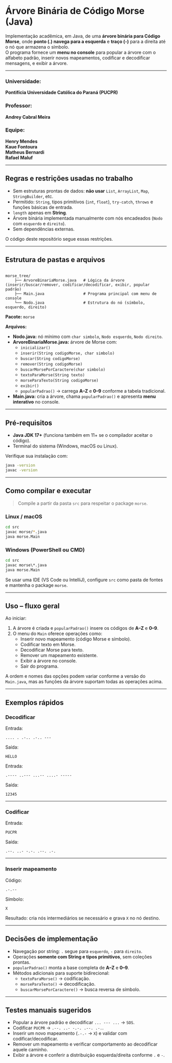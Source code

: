 # Árvore Binária de Código Morse (Java)

Implementação acadêmica, em Java, de uma **árvore binária para Código Morse**, onde **ponto (.) navega para a esquerda** e **traço (-)** para a direita até o nó que armazena o símbolo.  
O programa fornece um **menu no console** para popular a árvore com o alfabeto padrão, inserir novos mapeamentos, codificar e decodificar mensagens, e exibir a árvore.

---

### Universidade: 
**Pontifícia Universidade Católica do Paraná (PUCPR)**  

### Professor: 
**Andrey Cabral Meira**

### Equipe:  
**Henry Mendes**  
**Kaue Fontoura**  
**Matheus Bernardi**  
**Rafael Maluf**

---

## Regras e restrições usadas no trabalho

- Sem estruturas prontas de dados: **não usar** `List`, `ArrayList`, `Map`, `StringBuilder`, etc.  
- Permitido: `String`, tipos primitivos (`int`, `float`), `try-catch`, `throws` e funções básicas de entrada.  
- `length` apenas em **String**.  
- Árvore binária implementada manualmente com nós encadeados (`Nodo` com `esquerdo` e `direito`).  
- Sem dependências externas.

O código deste repositório segue essas restrições.

---

## Estrutura de pastas e arquivos

```

morse_tree/
    ├── ArvoreBinariaMorse.java   # Lógica da árvore (inserir/buscar/remover, codificar/decodificar, exibir, popular padrão)
    ├── Main.java                 # Programa principal com menu de console
    └── Nodo.java                 # Estrutura do nó (símbolo, esquerdo, direito)
```

**Pacote:** `morse`

**Arquivos:**
- **Nodo.java:** nó mínimo com `char simbolo`, `Nodo esquerdo`, `Nodo direito`.  
- **ArvoreBinariaMorse.java:** árvore de Morse com:
  - `inicializar()`
  - `inserir(String codigoMorse, char simbolo)`
  - `buscar(String codigoMorse)`
  - `remover(String codigoMorse)`
  - `buscarMorsePorCaractere(char simbolo)`
  - `textoParaMorse(String texto)`
  - `morseParaTexto(String codigoMorse)`
  - `exibir()`
  - `popularPadrao()` → carrega **A–Z** e **0–9** conforme a tabela tradicional.  
- **Main.java:** cria a árvore, chama `popularPadrao()` e apresenta **menu interativo** no console.

---

## Pré-requisitos

- **Java JDK 17+** (funciona também em 11+ se o compilador aceitar o código).  
- Terminal do sistema (Windows, macOS ou Linux).

Verifique sua instalação com:

```bash
java -version
javac -version
```

---

## Como compilar e executar

> Compile a partir da pasta `src` para respeitar o package `morse`.

### Linux / macOS

```bash
cd src
javac morse/*.java
java morse.Main
```

### Windows (PowerShell ou CMD)

```bat
cd src
javac morse\*.java
java morse.Main
```

Se usar uma IDE (VS Code ou IntelliJ), configure `src` como pasta de fontes e mantenha o package `morse`.

---

## Uso – fluxo geral

Ao iniciar:

1. A árvore é criada e `popularPadrao()` insere os códigos de **A–Z** e **0–9**.  
2. O menu do `Main` oferece operações como:
   - Inserir novo mapeamento (código Morse e símbolo).  
   - Codificar texto em Morse.  
   - Decodificar Morse para texto.  
   - Remover um mapeamento existente.  
   - Exibir a árvore no console.  
   - Sair do programa.

A ordem e nomes das opções podem variar conforme a versão do `Main.java`, mas as funções da árvore suportam todas as operações acima.

---

## Exemplos rápidos

### Decodificar

Entrada:
```
.... . .-.. .-.. ---
```
Saída:
```
HELLO
```

Entrada:
```
.---- ..--- ...-- ....- -----
```
Saída:
```
12345
```

---

### Codificar

Entrada:
```
PUCPR
```
Saída:
```
.--. ..- -.-. .--. .-.
```

---

### Inserir mapeamento

Código:
```
.-.--
```
Símbolo:
```
X
```
Resultado: cria nós intermediários se necessário e grava `X` no nó destino.

---

## Decisões de implementação

- Navegação por string: `.` segue para `esquerdo`, `-` para `direito`.  
- Operações **somente com String e tipos primitivos**, sem coleções prontas.  
- `popularPadrao()` monta a base completa de **A–Z** e **0–9**.  
- Métodos adicionais para suporte bidirecional:
  - `textoParaMorse()` → codificação.  
  - `morseParaTexto()` → decodificação.  
  - `buscarMorsePorCaractere()` → busca reversa de símbolo.

---

## Testes manuais sugeridos

- Popular a árvore padrão e decodificar `... --- ...` → `SOS`.  
- Codificar `PUCPR` → `.--. ..- -.-. .--. .-.`.  
- Inserir um novo mapeamento (`.-.-` → `X`) e validar com codificar/decodificar.  
- Remover um mapeamento e verificar comportamento ao decodificar aquele caminho.  
- Exibir a árvore e conferir a distribuição esquerda/direita conforme `.` e `-`.
